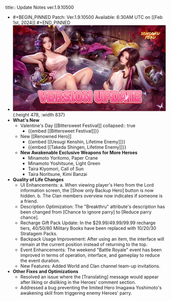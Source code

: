 title:: Update Notes ver.1.9.10500

- #+BEGIN_PINNED
  Patch: Ver.1.9.10500
  Available: 6:30AM UTC on [[Feb 1st, 2024]] 
  #+END_PINNED
- ![240201upd.jpg](../assets/240201upd_1706716990917_0.jpg){:height 478, :width 837}
- **What's New**
	- Valentine's Day [[Bittersweet Festival]]
	  collapsed:: true
		- {{embed [[Bittersweet Festival]]}}
	- New [[Renowned Hero]]
		- {{embed [[Uesugi Kenshin, Lifetime Enemy]]}}
		- {{embed [[Takeda Shingen, Lifetime Enemy]]}}
	- **New Awakenable Exclusive Weapons for More Heroes**
		- Minamoto Yoritomo, Paper Crane
		- Minamoto Yoshitsune, Light Green
		- Taira Kiyomori, Call of Sun
		- Taira Noritsune, Kimi Banzai
- **Quality of Life Changes**
	- UI Enhancements:
	  a. When viewing player's Hero from the Lord information screen, the [Show only Backup Hero] button is now hidden.
	  b. The Clan members overview now indicates if someone is a friend.
	- Description Optimization: 
	  The "Breakthru" attribute's description has been changed from [Chance to ignore parry] to [Reduce parry chance].
	- Recharge Gift Pack Update:
	  In the $29.99/49.99/99.99 recharge tiers, 40/50/80 Military Books have been replaced with 10/20/30 Stratagem Packs.
	- Backpack Usage Improvement: 
	  After using an item, the interface will remain at the current position instead of returning to the top.
	- Event Enhancements: 
	  The weekend "Battle Royale" event has been improved in terms of operation, interface, and gameplay to reduce the event duration.
	- New Features: 
	  Added World and Clan channel team-up invitations.
- **Other Fixes and Optimizations**
	- Resolved an issue where the [Translating] message would appear after liking or disliking in the Heroes' comment section.
	- Addressed a bug preventing the limited Hero Imagawa Yoshimoto's awakening skill from triggering enemy Heroes' parry.